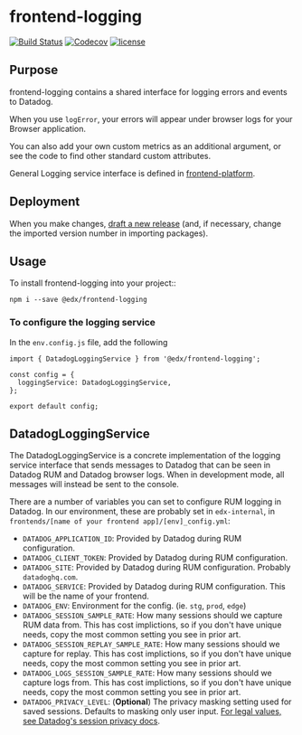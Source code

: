 # frontend-logging

[![Build
Status](https://api.travis-ci.com/edx/frontend-logging.svg?branch=master)](https://travis-ci.com/edx/frontend-logging)
[![Codecov](https://img.shields.io/codecov/c/github/edx/frontend-logging)](https://codecov.io/gh/edx/frontend-logging)
[![license](https://img.shields.io/npm/l/@edx/frontend-logging.svg)](@edx/frontend-logging)

## Purpose

frontend-logging contains a shared interface for logging errors and events to Datadog.

When you use ``logError``, your errors will appear under browser logs for your Browser application.

You can also add your own custom metrics as an additional argument, or see the code to find other standard custom attributes.

General Logging service interface is defined in [frontend-platform](https://openedx.github.io/frontend-platform/module-Logging.LoggingService.html).

## Deployment

When you make changes, [draft a new release](https://github.com/edx/frontend-logging/releases) (and, if necessary, change the imported version number in importing packages).

## Usage

To install frontend-logging into your project::

    npm i --save @edx/frontend-logging

### To configure the logging service

In the `env.config.js` file, add the following

    import { DatadogLoggingService } from '@edx/frontend-logging';

    const config = {
      loggingService: DatadogLoggingService,
    };
    
    export default config;

## DatadogLoggingService

The DatadogLoggingService is a concrete implementation of the logging service interface that sends messages to Datadog that can be seen in Datadog RUM and Datadog browser logs. When in development mode, all messages will instead be sent to the console.

There are a number of variables you can set to configure RUM logging in Datadog. In our environment, these are probably set in `edx-internal`, in `frontends/[name of your frontend app]/[env]_config.yml`:

- `DATADOG_APPLICATION_ID`: Provided by Datadog during RUM configuration.
- `DATADOG_CLIENT_TOKEN`: Provided by Datadog during RUM configuration.
- `DATADOG_SITE`: Provided by Datadog during RUM configuration. Probably `datadoghq.com`.
- `DATADOG_SERVICE`: Provided by Datadog during RUM configuration. This will be the name of your frontend.
- `DATADOG_ENV`: Environment for the config. (ie. `stg`, `prod`, `edge`)
- `DATADOG_SESSION_SAMPLE_RATE`: How many sessions should we capture RUM data from. This has cost implictions, so if you don't have unique needs, copy the most common setting you see in prior art.
- `DATADOG_SESSION_REPLAY_SAMPLE_RATE`: How many sessions should we capture for replay. This has cost implictions, so if you don't have unique needs, copy the most common setting you see in prior art.
- `DATADOG_LOGS_SESSION_SAMPLE_RATE`: How many sessions should we capture logs from. This has cost implictions, so if you don't have unique needs, copy the most common setting you see in prior art.
- `DATADOG_PRIVACY_LEVEL`: (**Optional**) The privacy masking setting used for saved sessions. Defaults to masking only user input. [For legal values, see Datadog's session privacy docs](https://docs.datadoghq.com/real_user_monitoring/session_replay/privacy_options).
